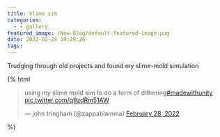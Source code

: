 ```yaml
---
title: Slime sim
categories:
  - - gallery
featured_image: /New-Blog/default-featured-image.png
date: 2022-02-28 19:29:26
tags:
---
```


Trudging through old projects and found my slime-mold simulation 

{% html 
<blockquote class="twitter-tweet" data-dnt="true" data-theme="dark"><p lang="en" dir="ltr">using my slime mold sim to do a form of dithering<a href="https://twitter.com/hashtag/madewithunity?src=hash&amp;ref_src=twsrc%5Etfw">#madewithunity</a> <a href="https://t.co/q9zdRm51AW">pic.twitter.com/q9zdRm51AW</a></p>&mdash; john tringham (@zappablamma) <a href="https://twitter.com/zappablamma/status/1498376821380947971?ref_src=twsrc%5Etfw">February 28, 2022</a></blockquote> <script async src="https://platform.twitter.com/widgets.js" charset="utf-8"></script>
%}